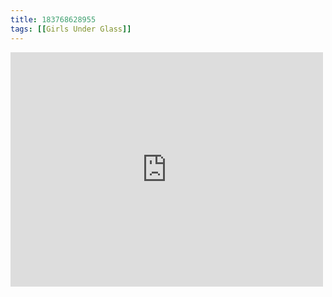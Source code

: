 ```yaml
---
title: 183768628955
tags: [[Girls Under Glass]]
---
```

<iframe allow="accelerometer; autoplay; clipboard-write; encrypted-media; gyroscope; picture-in-picture" allowfullscreen="" frameborder="0" height="375" id="youtube_iframe" src="https://www.youtube.com/embed/Sf6aYvG_x8E?feature=oembed&amp;enablejsapi=1&amp;origin=https://safe.txmblr.com&amp;wmode=opaque" width="500"></iframe>